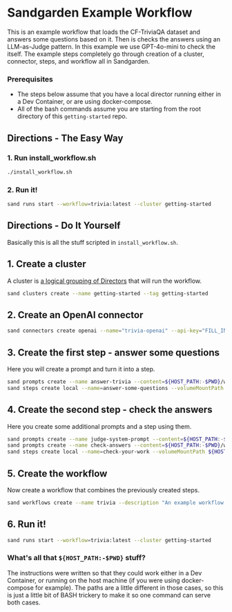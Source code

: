 # Sandgarden Example Workflow

This is an example workflow that loads the CF-TriviaQA dataset and answers some questions based on it. Then is checks the answers using an LLM-as-Judge pattern. In this example we use GPT-4o-mini to check the itself. The example steps completely go through creation of a cluster, connector, steps, and workflow all in Sandgarden.

### Prerequisites

* The steps below assume that you have a local director running either in a Dev Container, or are using docker-compose.
* All of the bash commands assume you are starting from the root directory of this `getting-started` repo.

## Directions - The Easy Way

### 1. Run install_workflow.sh
```bash
./install_workflow.sh
```

### 2. Run it!
```bash
sand runs start --workflow=trivia:latest --cluster getting-started
```

## Directions - Do It Yourself

Basically this is all the stuff scripted in `install_workflow.sh`.

## 1. Create a cluster
A cluster is [a logical grouping of Directors](https://privatedocs.sandgarden.com/docs/using/concepts) that will run the workflow.

```bash
sand clusters create --name getting-started --tag getting-started
```

## 2. Create an OpenAI connector

```bash
sand connectors create openai --name="trivia-openai" --api-key="FILL_IN"
```

## 3. Create the first step - answer some questions
Here you will create a prompt and turn it into a step.

```bash
sand prompts create --name answer-trivia --content=${HOST_PATH:-$PWD}/workflow/steps/001_answer_some_questions/prompts/answer-trivia.txt
sand steps create local --name=answer-some-questions --volumeMountPath ${HOST_PATH:-$PWD}/workflow/steps/001_answer_some_questions --connector trivia-openai --tag=latest --prompt answer-trivia:1 --cluster getting-started
```

## 4. Create the second step - check the answers
Here you create some additional prompts and a step using them.

```bash
sand prompts create --name judge-system-prompt --content=${HOST_PATH:-$PWD}/workflow/steps/002_check_your_work/prompts/judge-system-prompt.txt
sand prompts create --name check-answers --content=${HOST_PATH:-$PWD}/workflow/steps/002_check_your_work/prompts/check-answers.txt
sand steps create local --name=check-your-work --volumeMountPath ${HOST_PATH:-$PWD}/workflow/steps/002_check_your_work --connector trivia-openai --prompt check-answers --prompt judge-system-prompt --tag latest  --cluster getting-started
```

## 5. Create the workflow
Now create a workflow that combines the previously created steps.

```bash
sand workflows create --name trivia --description "An example workflow using GPT-4o-mini to answer questions from the CF-TriviaQA Dataset" --stages='[{"step":"answer-some-questions:latest"},{"step":"check-your-work:latest"}]'  --tag latest --cluster getting-started
```

## 6. Run it!

```bash
sand runs start --workflow=trivia:latest --cluster getting-started
```

### What's all that `${HOST_PATH:-$PWD}` stuff?

The instructions were written so that they could work either in a Dev Container, or running on the host machine (if you were using docker-compose for example). The paths are a little different in those cases, so this is just a little bit of BASH trickery to make it so one command can serve both cases.
